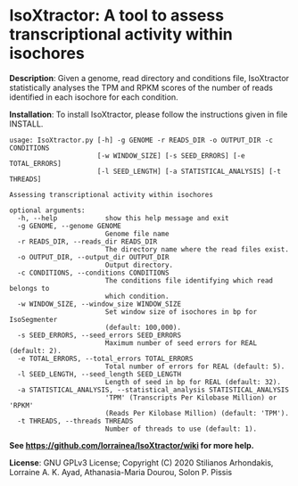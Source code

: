 IsoXtractor: A tool to assess transcriptional activity within isochores
===

<b>Description</b>: Given a genome, read directory and conditions file, IsoXtractor statistically analyses the TPM and RPKM scores of the number of reads identified in each isochore for each condition.

<b>Installation</b>: To install IsoXtractor, please follow the instructions given in file INSTALL.
```
usage: IsoXtractor.py [-h] -g GENOME -r READS_DIR -o OUTPUT_DIR -c CONDITIONS
                      [-w WINDOW_SIZE] [-s SEED_ERRORS] [-e TOTAL_ERRORS]
                      [-l SEED_LENGTH] [-a STATISTICAL_ANALYSIS] [-t THREADS]

Assessing transcriptional activity within isochores

optional arguments:
  -h, --help            show this help message and exit
  -g GENOME, --genome GENOME
                        Genome file name
  -r READS_DIR, --reads_dir READS_DIR
                        The directory name where the read files exist.
  -o OUTPUT_DIR, --output_dir OUTPUT_DIR
                        Output directory.
  -c CONDITIONS, --conditions CONDITIONS
                        The conditions file identifying which read belongs to
                        which condition.
  -w WINDOW_SIZE, --window_size WINDOW_SIZE
                        Set window size of isochores in bp for IsoSegmenter
                        (default: 100,000).
  -s SEED_ERRORS, --seed_errors SEED_ERRORS
                        Maximum number of seed errors for REAL (default: 2).
  -e TOTAL_ERRORS, --total_errors TOTAL_ERRORS
                        Total number of errors for REAL (default: 5).
  -l SEED_LENGTH, --seed_length SEED_LENGTH
                        Length of seed in bp for REAL (default: 32).
  -a STATISTICAL_ANALYSIS, --statistical_analysis STATISTICAL_ANALYSIS
                        'TPM' (Transcripts Per Kilobase Million) or 'RPKM'
                        (Reads Per Kilobase Million) (default: 'TPM').
  -t THREADS, --threads THREADS
                        Number of threads to use (default: 1).

```

<b>See https://github.com/lorrainea/IsoXtractor/wiki for more help.</b>

<b>License</b>: GNU GPLv3 License; Copyright (C) 2020 Stilianos Arhondakis, Lorraine A. K. Ayad, Athanasia-Maria Dourou, Solon P. Pissis


